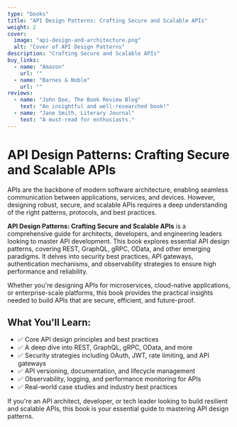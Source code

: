 ```yaml
---
type: "books"
title: "API Design Patterns: Crafting Secure and Scalable APIs"
weight: 2
cover:
  image: "api-design-and-architecture.png"
  alt: "Cover of API Design Patterns"
description: "Crafting Secure and Scalable APIs"
buy_links:
  - name: "Amazon"
    url: ""
  - name: "Barnes & Noble"
    url: ""
reviews:
  - name: "John Doe, The Book Review Blog"
    text: "An insightful and well-researched book!"
  - name: "Jane Smith, Literary Journal"
    text: "A must-read for enthusiasts."
---
```


# API Design Patterns: Crafting Secure and Scalable APIs

APIs are the backbone of modern software architecture, enabling seamless communication between applications, services, and devices. However, designing robust, secure, and scalable APIs requires a deep understanding of the right patterns, protocols, and best practices.

**API Design Patterns: Crafting Secure and Scalable APIs** is a comprehensive guide for architects, developers, and engineering leaders looking to master API development. This book explores essential API design patterns, covering REST, GraphQL, gRPC, OData, and other emerging paradigms. It delves into security best practices, API gateways, authentication mechanisms, and observability strategies to ensure high performance and reliability.

Whether you're designing APIs for microservices, cloud-native applications, or enterprise-scale platforms, this book provides the practical insights needed to build APIs that are secure, efficient, and future-proof.

## What You'll Learn:

- ✅ Core API design principles and best practices  
- ✅ A deep dive into REST, GraphQL, gRPC, OData, and more  
- ✅ Security strategies including OAuth, JWT, rate limiting, and API gateways  
- ✅ API versioning, documentation, and lifecycle management  
- ✅ Observability, logging, and performance monitoring for APIs  
- ✅ Real-world case studies and industry best practices  

If you're an API architect, developer, or tech leader looking to build resilient and scalable APIs, this book is your essential guide to mastering API design patterns.
